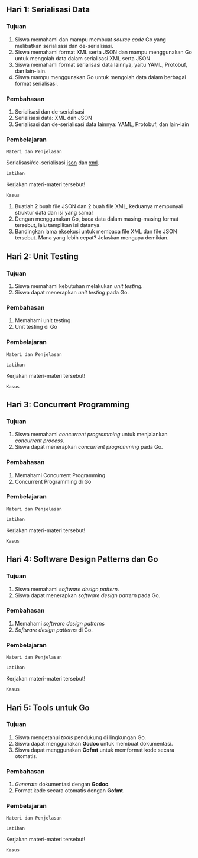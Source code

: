 ## Hari 1: Serialisasi Data
### Tujuan
1. Siswa memahami dan mampu membuat *source code* Go  yang melibatkan serialisasi dan de-serialisasi. 
2. Siswa memahami format XML serta JSON dan mampu menggunakan Go untuk mengolah data dalam serialisasi XML serta JSON
3. Siswa memahami format serialisasi data lainnya, yaitu YAML, Protobuf, dan lain-lain. 
4. Siswa mampu menggunakan Go untuk mengolah data dalam berbagai format serialisasi.

### Pembahasan
1. Serialisasi dan de-serialisasi
2. Serialisasi data: XML dan JSON
3. Serialisasi dan de-serialisasi data lainnya: YAML, Protobuf, dan lain-lain

### Pembelajaran
```
Materi dan Penjelasan
```
Serialisasi/de-serialisasi [json](https://golangdocs.com/json-with-golang) dan [xml](https://golangdocs.com/xml-in-golang).

```
Latihan
```
Kerjakan materi-materi tersebut!

```
Kasus
```
1. Buatlah 2 buah file JSON dan 2 buah file XML, keduanya mempunyai struktur data dan isi yang sama!
2. Dengan menggunakan Go, baca data dalam masing-masing format tersebut, lalu tampilkan isi datanya. 
3. Bandingkan lama eksekusi untuk membaca file XML dan file JSON tersebut. Mana yang lebih cepat? Jelaskan mengapa demikian.

## Hari 2: Unit Testing
### Tujuan
1. Siswa memahami kebutuhan melakukan *unit testing*.
2. Siswa dapat menerapkan *unit testing* pada Go.

### Pembahasan
1. Memahami unit testing
2. Unit testing di Go

### Pembelajaran
```
Materi dan Penjelasan
```


```
Latihan
```
Kerjakan materi-materi tersebut!

```
Kasus
```

## Hari 3: Concurrent Programming
### Tujuan
1. Siswa memahami *concurrent programming* untuk menjalankan *concurrent process*.
2. Siswa dapat menerapkan *concurrent programming* pada Go.

### Pembahasan
1. Memahami Concurrent Programming
2. Concurrent Programming di Go

### Pembelajaran
```
Materi dan Penjelasan
```


```
Latihan
```
Kerjakan materi-materi tersebut!

```
Kasus
```

## Hari 4: Software Design Patterns dan Go
### Tujuan
1. Siswa memahami *software design pattern*.
2. Siswa dapat menerapkan *software design pattern* pada Go.

### Pembahasan
1. Memahami *software design patterns*
2. *Software design patterns* di Go.

### Pembelajaran
```
Materi dan Penjelasan
```


```
Latihan
```
Kerjakan materi-materi tersebut!

```
Kasus
```

## Hari 5: Tools untuk Go
### Tujuan
1. Siswa mengetahui *tools* pendukung di lingkungan Go.
2. Siswa dapat menggunakan **Godoc** untuk membuat dokumentasi.
3. Siswa dapat menggunakan **Gofmt** untuk memformat kode secara otomatis.

### Pembahasan
1. *Generate* dokumentasi dengan **Godoc**.
2. Format kode secara otomatis dengan **Gofmt**.

### Pembelajaran
```
Materi dan Penjelasan
```


```
Latihan
```
Kerjakan materi-materi tersebut!

```
Kasus
```

